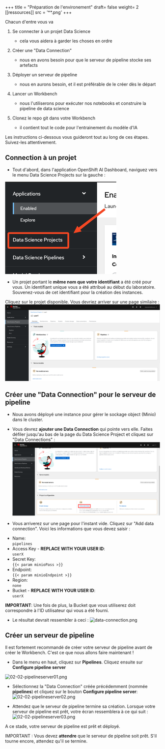 +++
title = "Préparation de l'environement"
draft= false
weight= 2
[[ressources]]
  src = '**.png'
+++

Chacun d'entre vous va

1. Se connecter à un projet Data Science
    - cela vous aidera à garder les choses en ordre

2. Créer une "Data Connection"
    - nous en avons besoin pour que le serveur de pipeline stocke ses artefacts

3. Déployer un serveur de pipeline
    - nous en aurons besoin, et il est préférable de le créer dès le départ

4. Lancer un Workbench
    - nous l'utiliserons pour exécuter nos notebooks et construire la pipeline de data science

5. Clonez le repo git dans votre Workbench
    - il contient tout le code pour l'entrainement du modèle d'IA

Les instructions ci-dessous vous guideront tout au long de ces étapes. Suivez-les attentivement.

## Connection à un projet

* Tout d'abord, dans l'application OpenShift AI Dashboard, naviguez vers le menu Data Science Projects sur la gauche :

![02-02-ds-proj-nav](02-02-ds-proj-nav.png)

* Un projet portant le **même nom que votre identifiant** a été créé pour vous. Un identifiant unique vous a été attribué au début du laboratoire. Souvenez-vous de cet identifiant pour la création des instances. 

Cliquez sur le projet disponible. Vous devriez arriver sur une page similaire :
![project-empty-state](project-empty-state.png)

## Créer une "Data Connection" pour le serveur de pipeline

* Nous avons déployé une instance pour gérer le sockage object (Minio) dans le cluster.
* Vous devrez **ajouter une Data Connection** qui pointe vers elle. Faites défiler jusqu'au bas de la page du Data Science Project et cliquez sur "Data Connections" :
![02-02-add-dc.png](02-02-add-dc.png)

* Vous arriverez sur une page pour l'instant vide. Cliquez sur "Add data connection". Voici les informations que vous devez saisir :
- Name:  
```pipelines```
- Access Key - **REPLACE WITH YOUR USER ID**:  
```userX```
- Secret Key:  
```{{< param minioPass >}}```
- Endpoint:  
```{{< param minioEndpoint >}}```
- Region:  
```none```
- Bucket - **REPLACE WITH YOUR USER ID**:  
```userX```

**IMPORTANT**: Une fois de plus, la Bucket que vous utiliserez doit correspondre à l'ID utilisateur qui vous a été fourni.

* Le résultat devrait ressembler à ceci :
![data-connection.png](data-connection.png)

## Créer un serveur de pipeline

Il est fortement recommandé de créer votre serveur de pipeline avant de créer le Workbench. C'est ce que nous allons faire maintenant !

* Dans le menu en haut, cliquez sur **Pipelines**. Cliquez ensuite sur **Configure pipeline server**

![02-02-pipelineserver01.png](02-02-pipelineserver01.png)

* Sélectionnez la "Data Connection" créée précédemment (nommée **pipelines**) et cliquez sur le bouton **Configure pipeline server**:
![02-02-pipelineserver02.png](02-02-pipelineserver02.png)

* Attendez que le serveur de pipeline termine sa création. Lorsque votre serveur de pipeline est prêt, votre écran ressemblera à ce qui suit :
![02-02-pipelineserver03.png](02-02-pipelineserver03.png)

A ce stade, votre serveur de pipeline est prêt et déployé.

IMPORTANT : Vous devez **attendre** que le serveur de pipeline soit prêt. S'il tourne encore, attendez qu'il se termine.
